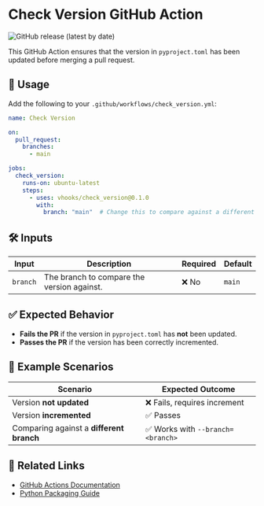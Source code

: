 # Check Version GitHub Action

![GitHub release (latest by date)](https://img.shields.io/github/v/release/vhooks/check_version)

This GitHub Action ensures that the version in `pyproject.toml` has been updated before merging a pull request.

## 🚀 Usage

Add the following to your `.github/workflows/check_version.yml`:

```yaml
name: Check Version

on:
  pull_request:
    branches:
      - main

jobs:
  check_version:
    runs-on: ubuntu-latest
    steps:
      - uses: vhooks/check_version@0.1.0
        with:
          branch: "main"  # Change this to compare against a different branch
```

## 🛠️ Inputs

| Input     | Description                                | Required | Default |
|-----------|--------------------------------------------|----------|---------|
| `branch`  | The branch to compare the version against. | ❌ No   | `main`  |

## ✅ Expected Behavior

- **Fails the PR** if the version in `pyproject.toml` has **not** been updated.
- **Passes the PR** if the version has been correctly incremented.

## 🎯 Example Scenarios

| Scenario | Expected Outcome |
|----------|------------------|
| Version **not updated** | ❌ Fails, requires increment |
| Version **incremented** | ✅ Passes |
| Comparing against a **different branch** | ✅ Works with `--branch=<branch>` |

## 🔗 Related Links

- [GitHub Actions Documentation](https://docs.github.com/en/actions)
- [Python Packaging Guide](https://packaging.python.org/)
